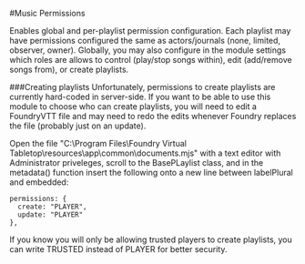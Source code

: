 #Music Permissions

Enables global and per-playlist permission configuration. Each playlist may have permissions configured the same as actors/journals (none, limited, observer, owner). Globally, you may also configure in the module settings which roles are allows to control (play/stop songs within), edit (add/remove songs from), or create playlists.

###Creating playlists
Unfortunately, permissions to create playlists are currently hard-coded in server-side. If you want to be able to use this module to choose who can create playlists, you will need to edit a FoundryVTT file and may need to redo the edits whenever Foundry replaces the file (probably just on an update).

Open the file "C:\Program Files\Foundry Virtual Tabletop\resources\app\common\documents.mjs" with a text editor with Administrator priveleges, scroll to the BasePLaylist class, and in the metadata() function insert the following onto a new line between labelPlural and embedded:

    permissions: {
      create: "PLAYER",
      update: "PLAYER"
    },

If you know you will only be allowing trusted players to create playlists, you can write TRUSTED instead of PLAYER for better security.
